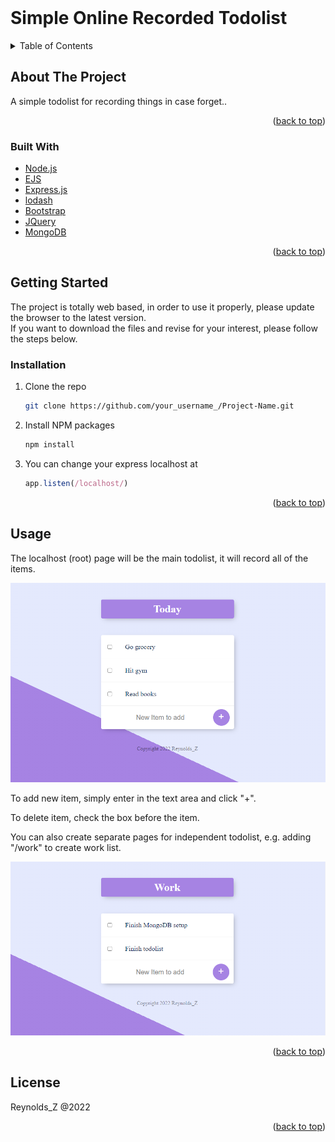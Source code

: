 <div id="top"></div>

<br />
<div align="center">

  <h1 align="left">Simple Online Recorded Todolist</h1>

</div>


<details>
  <summary>Table of Contents</summary>
  <ol>
    <li>
      <a href="#about-the-project">About The Project</a>
      <ul>
        <li><a href="#built-with">Built With</a></li>
      </ul>
    </li>
    <li>
      <a href="#getting-started">Getting Started</a>
      <ul>
        <li><a href="#installation">Installation</a></li>
      </ul>
    </li>
    <li><a href="#usage">Usage</a></li>
    <li><a href="#license">License</a></li>
  </ol>
</details>



<!-- ABOUT THE PROJECT -->
## About The Project

A simple todolist for recording things in case forget..

<p align="right">(<a href="#top">back to top</a>)</p>



### Built With

* [Node.js](https://nodejs.org/en/)
* [EJS](https://ejs.co/)
* [Express.js](https://expressjs.com/)
* [lodash](https://lodash.com/)
* [Bootstrap](https://getbootstrap.com)
* [JQuery](https://jquery.com)
* [MongoDB](https://www.mongodb.com/)

<p align="right">(<a href="#top">back to top</a>)</p>



<!-- GETTING STARTED -->
## Getting Started

The project is totally web based, in order to use it properly, please update the browser to the latest version. <br>
If you want to download the files and revise for your interest, please follow the steps below.

### Installation

1. Clone the repo
   ```sh
   git clone https://github.com/your_username_/Project-Name.git
   ```
2. Install NPM packages
   ```sh
   npm install
   ```
3. You can change your express localhost at 
   ```js
   app.listen(/localhost/)
   ```

<p align="right">(<a href="#top">back to top</a>)</p>



<!-- USAGE EXAMPLES -->
## Usage

The localhost (root) page will be the main todolist, it will record all of the items.

![root page](https://github.com/N3l1magak/Ry_todoList_v1/blob/main/img/p1.png?raw=true)
<br>

To add new item, simply enter in the text area and click "+".
<br>

To delete item, check the box before the item.
<br>

You can also create separate pages for independent todolist, e.g. adding "/work" to create work list.

![work page](https://github.com/N3l1magak/Ry_todoList_v1/blob/main/img/p2.png?raw=true)
<br>


<p align="right">(<a href="#top">back to top</a>)</p>


<!-- LICENSE -->
## License

Reynolds_Z @2022

<p align="right">(<a href="#top">back to top</a>)</p>

